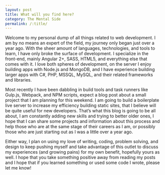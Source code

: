 ```yaml
---
layout: post
title: What will you find here?
category: The Mental Side
permalink: /:title/
---
```


Welcome to my personal dump of all things related to web development. I am by no means an expert of the field, my journey only began just over a year ago. With the sheer amount of languages, technologies, and tools to learn, I have only broke the surface of development. I specialize in the front-end, mainly Angular 2+, SASS, HTML5, and everything else that comes with it. I love both spheres of development, on the server I enjoy building apps with Node.js and MongoDB, and I have experience building larger apps with C#, PHP, MSSQL, MySQL, and their related frameworks and libraries.

Most recently I have been dabbling in build tools and task runners like Gulp.js, Webpack, and NPM scripts, expect a blog post about a small project that I am planning for this weekend. I am going to build a boilerplate live server to increase my efficiency building static sites, that I believe will be quite useful for new developers. That’s what this blog is going to be all about, I am constantly adding new skills and trying to better older ones, I hope that I can share some projects and information about this process and help those who are at the same stage of their careers as I am, or possibly those who are just starting out as I was a little over a year ago.

Either way, I plan on using my love of writing, coding, problem solving, and design to keep pushing myself and take advantage of this outlet to discuss my experiences (and growing pains) for my own benefit, hopefully yours as well. I hope that you take something positive away from reading my posts and I hope that if you learned something or used some code I wrote, please let me know!